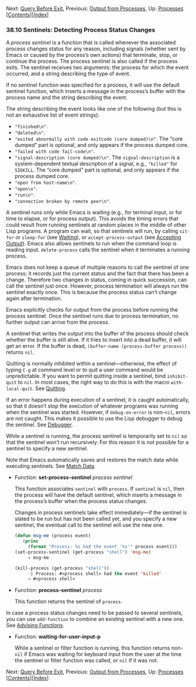 

Next: [Query Before Exit](Query-Before-Exit.html), Previous: [Output from Processes](Output-from-Processes.html), Up: [Processes](Processes.html)   \[[Contents](index.html#SEC_Contents "Table of contents")]\[[Index](Index.html "Index")]

### 38.10 Sentinels: Detecting Process Status Changes

A *process sentinel* is a function that is called whenever the associated process changes status for any reason, including signals (whether sent by Emacs or caused by the process’s own actions) that terminate, stop, or continue the process. The process sentinel is also called if the process exits. The sentinel receives two arguments: the process for which the event occurred, and a string describing the type of event.

If no sentinel function was specified for a process, it will use the default sentinel function, which inserts a message in the process’s buffer with the process name and the string describing the event.

The string describing the event looks like one of the following (but this is not an exhaustive list of event strings):

*   `"finished\n"`.
*   `"deleted\n"`.
*   `"exited abnormally with code exitcode (core dumped)\n"`. The “core dumped” part is optional, and only appears if the process dumped core.
*   `"failed with code fail-code\n"`.
*   `"signal-description (core dumped)\n"`. The `signal-description` is a system-dependent textual description of a signal, e.g., `"killed"` for `SIGKILL`. The “core dumped” part is optional, and only appears if the process dumped core.
*   `"open from host-name\n"`.
*   `"open\n"`.
*   `"run\n"`.
*   `"connection broken by remote peer\n"`.

A sentinel runs only while Emacs is waiting (e.g., for terminal input, or for time to elapse, or for process output). This avoids the timing errors that could result from running sentinels at random places in the middle of other Lisp programs. A program can wait, so that sentinels will run, by calling `sit-for` or `sleep-for` (see [Waiting](Waiting.html)), or `accept-process-output` (see [Accepting Output](Accepting-Output.html)). Emacs also allows sentinels to run when the command loop is reading input. `delete-process` calls the sentinel when it terminates a running process.

Emacs does not keep a queue of multiple reasons to call the sentinel of one process; it records just the current status and the fact that there has been a change. Therefore two changes in status, coming in quick succession, can call the sentinel just once. However, process termination will always run the sentinel exactly once. This is because the process status can’t change again after termination.

Emacs explicitly checks for output from the process before running the process sentinel. Once the sentinel runs due to process termination, no further output can arrive from the process.

A sentinel that writes the output into the buffer of the process should check whether the buffer is still alive. If it tries to insert into a dead buffer, it will get an error. If the buffer is dead, `(buffer-name (process-buffer process))` returns `nil`.

Quitting is normally inhibited within a sentinel—otherwise, the effect of typing `C-g` at command level or to quit a user command would be unpredictable. If you want to permit quitting inside a sentinel, bind `inhibit-quit` to `nil`. In most cases, the right way to do this is with the macro `with-local-quit`. See [Quitting](Quitting.html).

If an error happens during execution of a sentinel, it is caught automatically, so that it doesn’t stop the execution of whatever programs was running when the sentinel was started. However, if `debug-on-error` is non-`nil`, errors are not caught. This makes it possible to use the Lisp debugger to debug the sentinel. See [Debugger](Debugger.html).

While a sentinel is running, the process sentinel is temporarily set to `nil` so that the sentinel won’t run recursively. For this reason it is not possible for a sentinel to specify a new sentinel.

Note that Emacs automatically saves and restores the match data while executing sentinels. See [Match Data](Match-Data.html).

*   Function: **set-process-sentinel** *process sentinel*

    This function associates `sentinel` with `process`. If `sentinel` is `nil`, then the process will have the default sentinel, which inserts a message in the process’s buffer when the process status changes.

    Changes in process sentinels take effect immediately—if the sentinel is slated to be run but has not been called yet, and you specify a new sentinel, the eventual call to the sentinel will use the new one.

    ```lisp
    (defun msg-me (process event)
       (princ
         (format "Process: %s had the event '%s'" process event)))
    (set-process-sentinel (get-process "shell") 'msg-me)
         ⇒ msg-me
    ```

    ```lisp
    (kill-process (get-process "shell"))
         -| Process: #<process shell> had the event 'killed'
         ⇒ #<process shell>
    ```

<!---->

*   Function: **process-sentinel** *process*

    This function returns the sentinel of `process`.

In case a process status changes need to be passed to several sentinels, you can use `add-function` to combine an existing sentinel with a new one. See [Advising Functions](Advising-Functions.html).

*   Function: **waiting-for-user-input-p**

    While a sentinel or filter function is running, this function returns non-`nil` if Emacs was waiting for keyboard input from the user at the time the sentinel or filter function was called, or `nil` if it was not.

Next: [Query Before Exit](Query-Before-Exit.html), Previous: [Output from Processes](Output-from-Processes.html), Up: [Processes](Processes.html)   \[[Contents](index.html#SEC_Contents "Table of contents")]\[[Index](Index.html "Index")]
